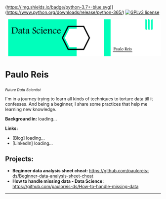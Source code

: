 
(https://img.shields.io/badge/python-3.7+-blue.svg)](https://www.python.org/downloads/release/python-365/) [![GPLv3 license](https://img.shields.io/badge/contributions-welcome-brightgreen.svg?style=flat)](https://github.com/pauloreis-ds)

<p align="center">
  <img src="banner.png" >
</p>

# Paulo Reis
<sub>*Future Data Scientist*</sub>

I'm in a journey trying to learn all kinds of techniques to torture data till it confesses.
And being a beginner, I share some practices that help me learning new knowledge.

**Background in:** loading...

**Links:**
* [Blog] loading...
* [LinkedIn] loading...


## Projects:
* **Beginner data analysis sheet cheat:** https://github.com/pauloreis-ds/Beginner-data-analysis-sheet-cheat
* **How to handle missing data - Data Science:** https://github.com/pauloreis-ds/How-to-handle-missing-data

---
